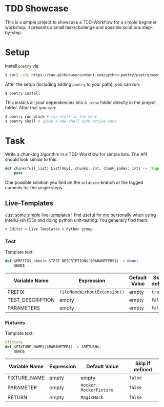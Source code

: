 # TDD Showcase
This is a simple project to showcase a TDD-Workflow for a simple beginner
workshop. It presents a small task/challenge and possible solutions
step-by-step.

# Setup

Install `poetry` via:

```sh
$ curl -sSL https://raw.githubusercontent.com/python-poetry/poetry/master/get-poetry.py | python -
```

After the setup (including adding `poetry` to your path), you can run:

```
$ poetry install
```

This installs all your dependencies into a `.venv` folder directly in the
project folder. After that you can:

```sh
$ poetry run black # run stuff in the venv
$ poetry shell # spawn a new shell with active venv
```

# Task

Write a chunking algorithm in a TDD-Workflow for simple lists. The API should
look similar to this:

```python
def chunk(full_list: List[Any], chunks: int, chunk_index: int) -> range:
    pass
```

One possible solution you find on the `solution`-branch or the tagged commits
for the single steps.

## Live-Templates

Just some simple live-templates I find useful for me personally when using
IntelliJ-ish IDEs and doing python unit-testing. You generally find them:

```
> Editor > Live Templates > Python group
```

### Test

Template text:
```python
def $PREFIX$_should_$TEST_DESCRIPTION$($PARAMETERS$) -> None:
    $END$
```

| Variable Name    | Expression                   | Default Value   | Skip if defined |
|----------------- | ---------------------------- | --------------- | --------------- |
| PREFIX           | `fileNameWithoutExtension()` | empty           | `true`          |
| TEST_DESCRIPTION | empty                        | empty           | `false`         |
| PARAMETERS       | empty                        | empty           | `false`         |

### Fixtures

Template text:
```python
@fixture
def $FIXTURE_NAME$($PARAMETER$) -> $RETURN$:
    $END$
```

| Variable Name | Expression | Default Value           | Skip if defined |
|-------------- | ---------- | ----------------------- | --------------- |
| FIXTURE_NAME  | empty      | empty                   | `false`         |
| PARAMETER     | empty      | `mocker: MockerFixture` | `false`         |
| RETURN        | empty      | `MagicMock`             | `false`         |
